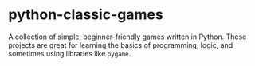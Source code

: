# python-classic-games
A collection of simple, beginner-friendly games written in Python. These projects are great for learning the basics of programming, logic, and sometimes using libraries like `pygame`.
